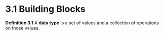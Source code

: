 # 3.1 Building Blocks

**Definition 3.1** A **data type** is a set of values and a collection of operations
on those values.

